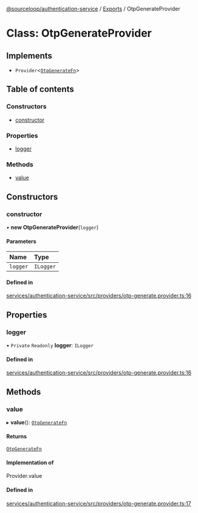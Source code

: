 [@sourceloop/authentication-service](../README.md) / [Exports](../modules.md) / OtpGenerateProvider

# Class: OtpGenerateProvider

## Implements

- `Provider`<[`OtpGenerateFn`](../interfaces/OtpGenerateFn.md)\>

## Table of contents

### Constructors

- [constructor](OtpGenerateProvider.md#constructor)

### Properties

- [logger](OtpGenerateProvider.md#logger)

### Methods

- [value](OtpGenerateProvider.md#value)

## Constructors

### constructor

• **new OtpGenerateProvider**(`logger`)

#### Parameters

| Name | Type |
| :------ | :------ |
| `logger` | `ILogger` |

#### Defined in

[services/authentication-service/src/providers/otp-generate.provider.ts:16](https://github.com/codeweb05/repo1/blob/ea19add/services/authentication-service/src/providers/otp-generate.provider.ts#L16)

## Properties

### logger

• `Private` `Readonly` **logger**: `ILogger`

#### Defined in

[services/authentication-service/src/providers/otp-generate.provider.ts:16](https://github.com/codeweb05/repo1/blob/ea19add/services/authentication-service/src/providers/otp-generate.provider.ts#L16)

## Methods

### value

▸ **value**(): [`OtpGenerateFn`](../interfaces/OtpGenerateFn.md)

#### Returns

[`OtpGenerateFn`](../interfaces/OtpGenerateFn.md)

#### Implementation of

Provider.value

#### Defined in

[services/authentication-service/src/providers/otp-generate.provider.ts:17](https://github.com/codeweb05/repo1/blob/ea19add/services/authentication-service/src/providers/otp-generate.provider.ts#L17)
